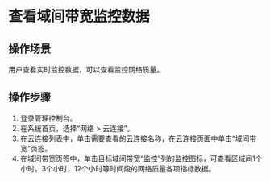 # 查看域间带宽监控数据<a name="cc_03_0405"></a>

## 操作场景<a name="section2490392594350"></a>

用户查看实时监控数据，可以查看监控网络质量。

## 操作步骤<a name="section15897201552915"></a>

1.  登录管理控制台。
2.  在系统首页，选择“网络 \> 云连接”。
3.  在云连接列表中，单击需要查看的云连接名称，在云连接页面中单击“域间带宽”页签。
4.  在域间带宽页签中，单击目标域间带宽“监控”列的监控图标，可查看区域间1个小时，3个小时，12个小时等时间段的网络质量各项指标数据。


